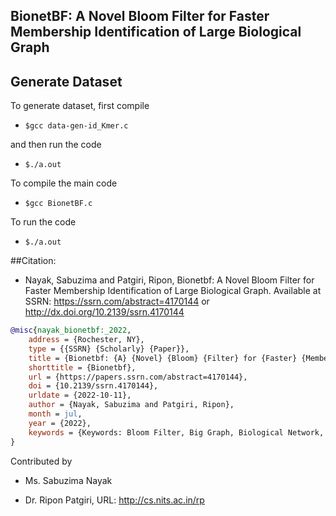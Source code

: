 ## BionetBF: A Novel Bloom Filter for Faster Membership Identification of Large Biological Graph

## Generate Dataset

To generate dataset, first compile

* ```$gcc data-gen-id_Kmer.c```

and then run the code

* ```$./a.out```

To compile the main code

* ```$gcc BionetBF.c```

To run the code

* ```$./a.out```


##Citation: 

* Nayak, Sabuzima and Patgiri, Ripon, Bionetbf: A Novel Bloom Filter for Faster Membership Identification of Large Biological Graph. Available at SSRN: https://ssrn.com/abstract=4170144 or http://dx.doi.org/10.2139/ssrn.4170144 

```bibtex
@misc{nayak_bionetbf:_2022,
	address = {Rochester, NY},  
	type = {{SSRN} {Scholarly} {Paper}},  
	title = {Bionetbf: {A} {Novel} {Bloom} {Filter} for {Faster} {Membership} {Identification} of {Large} {Biological} {Graph}},  
	shorttitle = {Bionetbf},
	url = {https://papers.ssrn.com/abstract=4170144},
	doi = {10.2139/ssrn.4170144},
	urldate = {2022-10-11},
	author = {Nayak, Sabuzima and Patgiri, Ripon},
	month = jul,
	year = {2022},
	keywords = {Keywords: Bloom Filter, Big Graph, Biological Network, Probabilistic Data Structure, algorithm},
}
```

Contributed by

* Ms. Sabuzima Nayak

* Dr. Ripon Patgiri, URL: http://cs.nits.ac.in/rp
